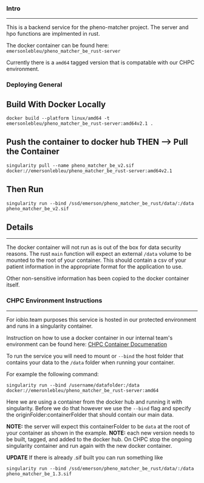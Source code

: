 ### Intro

---

This is a backend service for the pheno-matcher project. The server and hpo functions are implmented in rust.

The docker container can be found here: `emersonlebleu/pheno_matcher_be_rust-server`

Currently there is a `amd64` tagged version that is compatable with our CHPC environment.

### Deploying General

## Build With Docker Locally

`docker build --platform linux/amd64 -t emersonlebleu/pheno_matcher_be_rust-server:amd64v2.1 .`

## Push the container to docker hub THEN --> Pull the Container

`singularity pull --name pheno_matcher_be_v2.sif docker://emersonlebleu/pheno_matcher_be_rust-server:amd64v2.1`

## Then Run

`singularity run --bind /ssd/emerson/pheno_matcher_be_rust/data/:/data pheno_matcher_be_v2.sif`

## Details

---

The docker container will not run as is out of the box for data security reasons. The rust `main` function will expect an external `/data` volume to be mounted to the root of your container. This should contain a csv of your patient information in the appropriate format for the application to use.

Other non-sensitive information has been copied to the docker container itself.

### CHPC Environment Instructions

---

For iobio.team purposes this service is hosted in our protected environment and runs in a singularity container.

Instruction on how to use a docker container in our internal team's environment can be found here: [CHPC Container Documenation](https://www.chpc.utah.edu/documentation/software/singularity.php#module)

To run the service you will need to mount or `--bind` the host folder that contains your data to the `/data` folder when running your container.

For example the following command:

```
singularity run --bind /username/datafolder:/data docker://emeronlebleu/pheno_matcher_be_rust-server:amd64
```

Here we are using a container from the docker hub and running it with singularity. Before we do that however we use the `--bind` flag and specify the originFolder:containerFolder that should contain our main data.

**NOTE:** the server will expect this containerFolder to be `data` at the root of your container as shown in the example.
**NOTE:** each new version needs to be built, tagged, and added to the docker hub. On CHPC stop the ongoing singularity container and run again with the new docker container.

**UPDATE** If there is already .sif built you can run something like

```
singularity run --bind /ssd/emerson/pheno_matcher_be_rust/data/:/data pheno_matcher_be_1.3.sif
```
